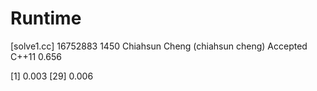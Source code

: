 # Runtime

[solve1.cc]
16752883    1450    Chiahsun Cheng (chiahsun cheng)   Accepted  C++11   0.656

[1] 0.003
[29] 0.006
